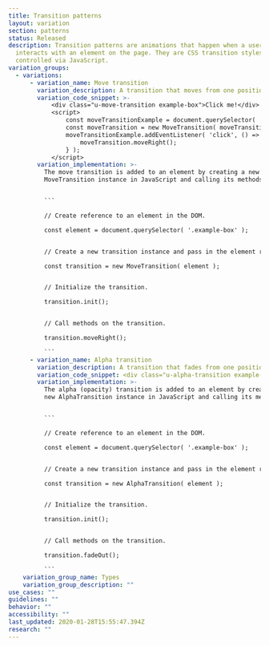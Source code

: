 ```yaml
---
title: Transition patterns
layout: variation
section: patterns
status: Released
description: Transition patterns are animations that happen when a user
  interacts with an element on the page. They are CSS transition styles that are
  controlled via JavaScript.
variation_groups:
  - variations:
      - variation_name: Move transition
        variation_description: A transition that moves from one position to another.
        variation_code_snippet: >-
            <div class="u-move-transition example-box">Click me!</div>
            <script>
                const moveTransitionExample = document.querySelector( '.example-box.u-move-transition' );
                const moveTransition = new MoveTransition( moveTransitionExample ).init();
                moveTransitionExample.addEventListener( 'click', () => {
                    moveTransition.moveRight();
                } );
            </script>
        variation_implementation: >-
          The move transition is added to an element by creating a new
          MoveTransition instance in JavaScript and calling its methods:


          ```

          // Create reference to an element in the DOM.

          const element = document.querySelector( '.example-box' );


          // Create a new transition instance and pass in the element reference.

          const transition = new MoveTransition( element );


          // Initialize the transition.

          transition.init();


          // Call methods on the transition.

          transition.moveRight();

          ```
      - variation_name: Alpha transition
        variation_description: A transition that fades from one position to another.
        variation_code_snippet: <div class="u-alpha-transition example-box">Click me!</div>
        variation_implementation: >-
          The alpha (opacity) transition is added to an element by creating a
          new AlphaTransition instance in JavaScript and calling its methods:


          ```

          // Create reference to an element in the DOM.

          const element = document.querySelector( '.example-box' );


          // Create a new transition instance and pass in the element reference.

          const transition = new AlphaTransition( element );


          // Initialize the transition.

          transition.init();


          // Call methods on the transition.

          transition.fadeOut();

          ```
    variation_group_name: Types
    variation_group_description: ""
use_cases: ""
guidelines: ""
behavior: ""
accessibility: ""
last_updated: 2020-01-28T15:55:47.394Z
research: ""
---
```

